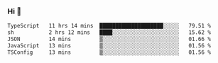 ### Hi 👋

<!--START_SECTION:waka-->

```txt
TypeScript   11 hrs 14 mins  ████████████████████░░░░░   79.51 %
sh           2 hrs 12 mins   ████░░░░░░░░░░░░░░░░░░░░░   15.62 %
JSON         14 mins         ▒░░░░░░░░░░░░░░░░░░░░░░░░   01.66 %
JavaScript   13 mins         ▒░░░░░░░░░░░░░░░░░░░░░░░░   01.56 %
TSConfig     13 mins         ▒░░░░░░░░░░░░░░░░░░░░░░░░   01.56 %
```

<!--END_SECTION:waka-->
